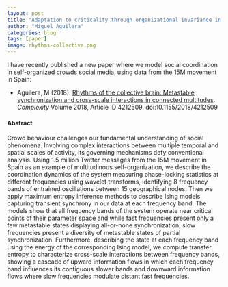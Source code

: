 ```yaml
---
layout: post
title: "Adaptation to criticality through organizational invariance in embodied agents"
author: "Miguel Aguilera"
categories: blog
tags: [paper]
image: rhythms-collective.png
---
```


I have recently published a new paper where we model social coordination in self-organized crowds social media, using data from the 15M movement in Spain:

*   Aguilera, M (2018). [Rhythms of the collective brain: Metastable synchronization and cross-scale interactions in connected multitudes](https://www.hindawi.com/journals/complexity/2018/4212509/). _Complexity_ Volume 2018, Article ID 4212509\. doi:10.1155/2018/4212509

#### Abstract

Crowd behaviour challenges our fundamental understanding of social phenomena. Involving complex interactions between multiple temporal and spatial scales of activity, its governing mechanisms defy conventional analysis. Using 1.5 million Twitter messages from the 15M movement in Spain as an example of multitudinous self-organization, we describe the coordination dynamics of the system measuring phase-locking statistics at different frequencies using wavelet transforms, identifying 8 frequency bands of entrained oscillations between 15 geographical nodes. Then we apply maximum entropy inference methods to describe Ising models capturing transient synchrony in our data at each frequency band. The models show that all frequency bands of the system operate near critical points of their parameter space and while fast frequencies present only a few metastable states displaying all-or-none synchronization, slow frequencies present a diversity of metastable states of partial synchronization. Furthermore, describing the state at each frequency band using the energy of the corresponding Ising model, we compute transfer entropy to characterize cross-scale interactions between frequency bands, showing a cascade of upward information flows in which each frequency band influences its contiguous slower bands and downward information flows where slow frequencies modulate distant fast frequencies.
